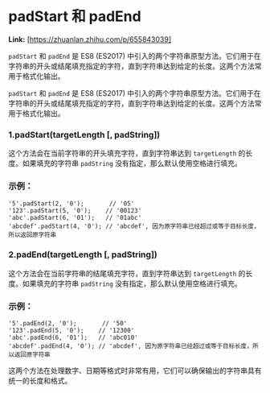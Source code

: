 # padStart 和 padEnd



 **Link:** [https://zhuanlan.zhihu.com/p/655843039]



`padStart` 和 `padEnd` 是 ES8 (ES2017) 中引入的两个字符串原型方法。它们用于在字符串的开头或结尾填充指定的字符，直到字符串达到给定的长度。这两个方法常用于格式化输出。

`padStart` 和 `padEnd` 是 ES8 (ES2017) 中引入的两个字符串原型方法。它们用于在字符串的开头或结尾填充指定的字符，直到字符串达到给定的长度。这两个方法常用于格式化输出。

### 1.padStart(targetLength [, padString])  

这个方法会在当前字符串的开头填充字符，直到字符串达到 `targetLength` 的长度。如果填充的字符串 `padString` 没有指定，那么默认使用空格进行填充。

### 示例：  
```
'5'.padStart(2, '0');       // '05'
'123'.padStart(5, '0');    // '00123'
'abc'.padStart(6, '01');   // '01abc'
'abcdef'.padStart(4, '0'); // 'abcdef', 因为原字符串已经超过或等于目标长度，所以返回原字符串

```
### 2.padEnd(targetLength [, padString])  

这个方法会在当前字符串的结尾填充字符，直到字符串达到 `targetLength` 的长度。如果填充的字符串 `padString` 没有指定，那么默认使用空格进行填充。

### 示例：  
```
'5'.padEnd(2, '0');       // '50'
'123'.padEnd(5, '0');    // '12300'
'abc'.padEnd(6, '01');   // 'abc010'
'abcdef'.padEnd(4, '0'); // 'abcdef', 因为原字符串已经超过或等于目标长度，所以返回原字符串

```

这两个方法在处理数字、日期等格式时非常有用，它们可以确保输出的字符串具有统一的长度和格式。


